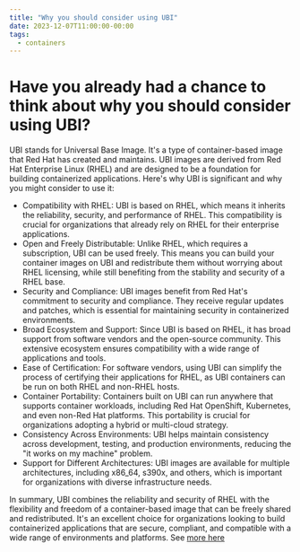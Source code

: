 ```yaml
---
title: "Why you should consider using UBI"
date: 2023-12-07T11:00:00-00:00
tags:
  - containers
---
```


# Have you already had a chance to think about why you should consider using UBI?

UBI stands for Universal Base Image. It's a type of container-based image that Red Hat has created and maintains. UBI images are derived from Red Hat Enterprise Linux (RHEL) and are designed to be a foundation for building containerized applications. Here's why UBI is significant and why you might consider to use it:

- Compatibility with RHEL: UBI is based on RHEL, which means it inherits the reliability, security, and performance of RHEL. This compatibility is crucial for organizations that already rely on RHEL for their enterprise applications.
- Open and Freely Distributable: Unlike RHEL, which requires a subscription, UBI can be used freely. This means you can build your container images on UBI and redistribute them without worrying about RHEL licensing, while still benefiting from the stability and security of a RHEL base.
- Security and Compliance: UBI images benefit from Red Hat's commitment to security and compliance. They receive regular updates and patches, which is essential for maintaining security in containerized environments.
- Broad Ecosystem and Support: Since UBI is based on RHEL, it has broad support from software vendors and the open-source community. This extensive ecosystem ensures compatibility with a wide range of applications and tools.
- Ease of Certification: For software vendors, using UBI can simplify the process of certifying their applications for RHEL, as UBI containers can be run on both RHEL and non-RHEL hosts.
- Container Portability: Containers built on UBI can run anywhere that supports container workloads, including Red Hat OpenShift, Kubernetes, and even non-Red Hat platforms. This portability is crucial for organizations adopting a hybrid or multi-cloud strategy.
- Consistency Across Environments: UBI helps maintain consistency across development, testing, and production environments, reducing the "it works on my machine" problem.
- Support for Different Architectures: UBI images are available for multiple architectures, including x86_64, s390x, and others, which is important for organizations with diverse infrastructure needs.

In summary, UBI combines the reliability and security of RHEL with the flexibility and freedom of a container-based image that can be freely shared and redistributed. It's an excellent choice for organizations looking to build containerized applications that are secure, compliant, and compatible with a wide range of environments and platforms. See [more here](https://catalog.redhat.com/software/base-images)
